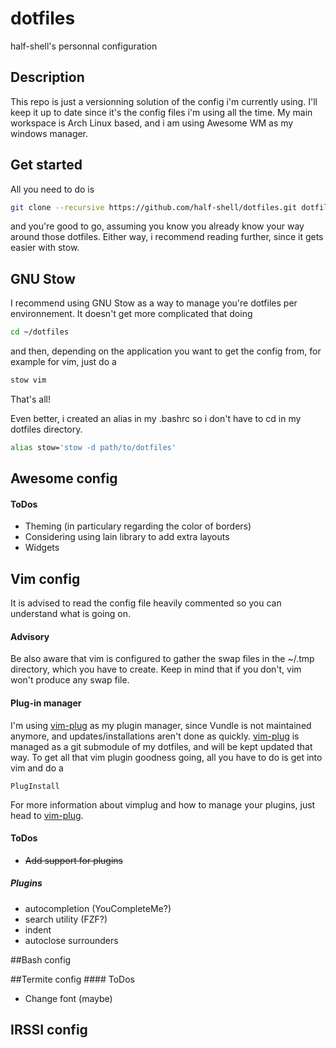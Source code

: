 # dotfiles
half-shell's personnal configuration

## Description
This repo is just a versionning solution of the config i'm currently using. I'll keep it
up to date since it's the config files i'm using all the time. My main workspace is Arch Linux based, and i am using Awesome WM as my windows manager.

## Get started
All you need to do is
```bash
git clone --recursive https://github.com/half-shell/dotfiles.git dotfiles/
```
and you're good to go, assuming you know you already know your way around those dotfiles. Either way, i recommend reading further, since it gets easier with stow.

## GNU Stow
I recommend using GNU Stow as a way to manage you're dotfiles per environnement. It doesn't get more complicated that doing
```bash
cd ~/dotfiles
```
and then, depending on the application you want to get the config from, for example for vim, just do a
```bash
stow vim
```
That's all!

Even better, i created an alias in my .bashrc so i don't have to cd in my dotfiles directory.
```bash
alias stow='stow -d path/to/dotfiles'
```

## Awesome config
#### ToDos
* Theming (in particulary regarding the color of borders)
* Considering using lain library to add extra layouts
* Widgets

## Vim config
It is advised to read the config file heavily commented so you can understand what is going on.
#### Advisory
Be also aware that vim is configured to gather the swap files in the ~/.tmp directory, which you have to create. Keep in mind that if you don't, vim won't produce any swap file.
#### Plug-in manager
I'm using [vim-plug] as my plugin manager, since Vundle is not maintained anymore, and updates/installations aren't done as quickly.
[vim-plug] is managed as a git submodule of my dotfiles, and  will be kept updated that way.
To get all that vim plugin goodness going, all you have to do is get into vim and do a 
```
PlugInstall
```
For more information about vimplug and how to manage your plugins, just head to [vim-plug].
#### ToDos
* ~~Add support for plugins~~

##### Plugins
* autocompletion (YouCompleteMe?)
* search utility (FZF?)
* indent
* autoclose surrounders

##Bash config

##Termite config
#### ToDos
* Change font (maybe)

## IRSSI config

[vim-plug]: https://github.com/junegunn/vim-plug
